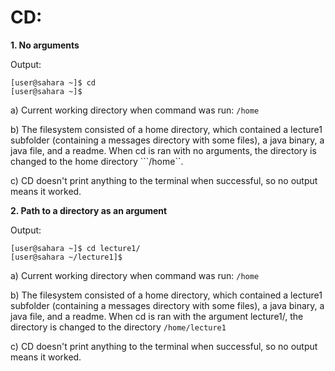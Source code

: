 # CD:

**1. No arguments**

Output:
```
[user@sahara ~]$ cd
[user@sahara ~]$
```

a) Current working directory when command was run:
```/home```

b) The filesystem consisted of a home directory, which contained a lecture1 subfolder (containing a messages directory with some files), a java binary, a java file, and a readme. When cd is ran with no arguments, the directory is changed to the home directory ```/home``.

c) CD doesn't print anything to the terminal when successful, so no output means it worked.

**2. Path to a directory as an argument**

Output:

```
[user@sahara ~]$ cd lecture1/
[user@sahara ~/lecture1]$
```

a) Current working directory when command was run:
```/home```

b) The filesystem consisted of a home directory, which contained a lecture1 subfolder (containing a messages directory with some files), a java binary, a java file, and a readme. When cd is ran with the argument lecture1/, the directory is changed to the directory ```/home/lecture1```

c) CD doesn't print anything to the terminal when successful, so no output means it worked.
